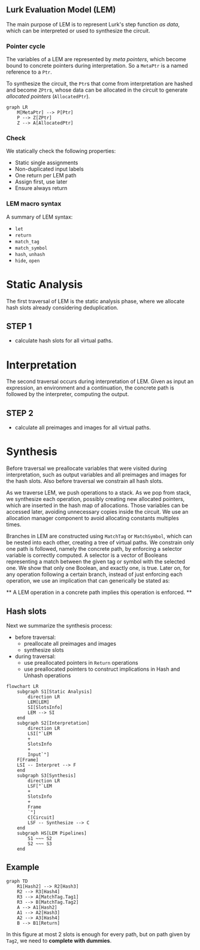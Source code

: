 ## Lurk Evaluation Model (LEM)

The main purpose of LEM is to represent Lurk's step function *as data*, which can
be interpreted or used to synthesize the circuit.

### Pointer cycle

The variables of a LEM are represented by *meta pointers*, which become bound to
concrete pointers during interpretation. So a `MetaPtr` is a named reference to
a `Ptr`.

To synthesize the circuit, the `Ptr`s that come from interpretation are hashed
and become `ZPtr`s, whose data can be allocated in the circuit to generate
*allocated pointers* (`AllocatedPtr`).

```mermaid
graph LR
    M[MetaPtr] --> P[Ptr]
    P --> Z[ZPtr]
    Z --> A[AllocatedPtr]
```

### Check

We statically check the following properties:

* Static single assignments
* Non-duplicated input labels
* One return per LEM path
* Assign first, use later
* Ensure always return

### LEM macro syntax

A summary of LEM syntax:

* `let`
* `return`
* `match_tag`
* `match_symbol`
* `hash`, `unhash`
* `hide`, `open`

# Static Analysis

The first traversal of LEM is the static analysis phase, where we allocate hash slots already considering deduplication. 

## STEP 1

* calculate hash slots for all virtual paths.

# Interpretation

The second traversal occurs during interpretation of LEM. Given as input an expression, an environment and a continuation, the concrete path is followed by the interpreter, computing the output. 

## STEP 2

* calculate all preimages and images for all virtual paths.

# Synthesis

Before traversal we preallocate variables that were visited during interpretation, such as output variables and all preimages and images for the hash slots. Also before traversal we constrain all hash slots.

As we traverse LEM, we push operations to a stack. As we pop from stack, we synthesize each operation, possibly creating new allocated pointers, which are inserted in the hash map of allocations. Those variables can be accessed later, avoiding unnecessary copies inside the circuit. We use an allocation manager component to avoid allocating constants multiples times.

Branches in LEM are constructed using `MatchTag` or `MatchSymbol`, which can be nested into each other, creating a tree of virtual paths. We constrain only one path is followed, namely the concrete path, by enforcing a selector variable is correctly computed. A selector is a vector of Booleans representing a match between the given tag or symbol with the selected one. We show that only one Boolean, and exactly one, is true. Later on, for any operation following a certain branch, instead of just enforcing each operation, we use an implication that can generically be stated as:

** A LEM operation in a concrete path implies this operation is enforced. **

## Hash slots

Next we summarize the synthesis process:

* before traversal:
    * preallocate all preimages and images
    * synthesize slots
* during traversal:
    * use preallocated pointers in `Return` operations
    * use preallocated pointers to construct implications in Hash and Unhash operations

```mermaid
flowchart LR
    subgraph S1[Static Analysis]
        direction LR
        LEM[LEM] 
        SI[SlotsInfo]
        LEM --> SI
    end
    subgraph S2[Interpretation]
        direction LR
        LSI["`LEM
        +
        SlotsInfo
        +
        Input`"]
    F[Frame]
    LSI -- Interpret --> F
    end
    subgraph S3[Synthesis]
        direction LR
        LSF["`LEM
        +
        SlotsInfo
        +
        Frame
        `"]
        C[Circuit]
        LSF -- Synthesize --> C
    end
    subgraph HS[LEM Pipelines]
        S1 ~~~ S2
        S2 ~~~ S3
    end
```

## Example

```mermaid
graph TD
    R1[Hash2] --> R2[Hash3]
    R2 --> R3[Hash4]
    R3 --> A[MatchTag.Tag1]
    R3 --> B[MatchTag.Tag2]
    A --> A1[Hash2]
    A1 --> A2[Hash3]
    A2 --> A3[Hash4]
    B --> B1[Return]
```

In this figure at most 2 slots is enough for every path, but on path given by `Tag2`, we need to **complete with dummies**. 
